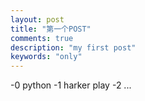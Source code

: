 ```yaml
---
layout: post
title: "第一个POST"
comments: true
description: "my first post"
keywords: "only"
---
```



-0 python
-1 harker play
-2 ...
